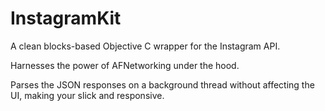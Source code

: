 InstagramKit
==================
 
A clean blocks-based Objective C wrapper for the Instagram API. 

Harnesses the power of AFNetworking under the hood.

Parses the JSON responses on a background thread without affecting the UI, making your slick and responsive.

